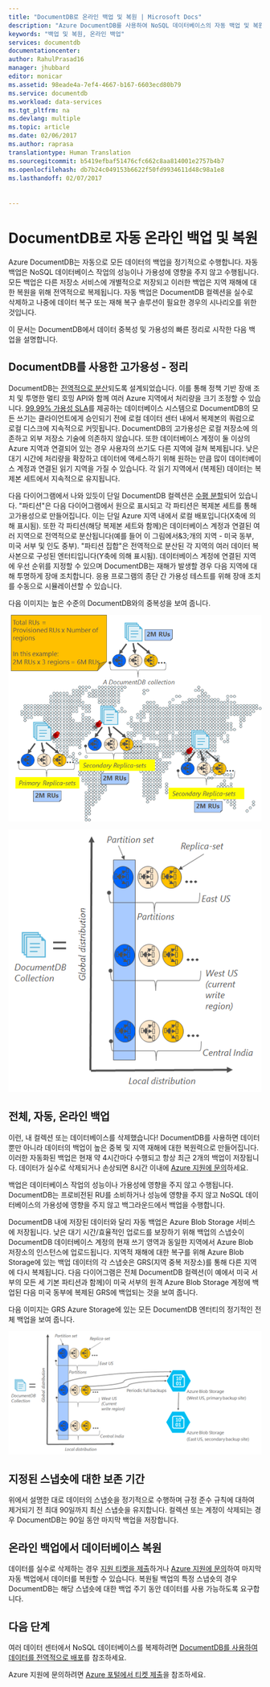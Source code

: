 ```yaml
---
title: "DocumentDB로 온라인 백업 및 복원 | Microsoft Docs"
description: "Azure DocumentDB를 사용하여 NoSQL 데이터베이스의 자동 백업 및 복원을 수행하는 방법에 대해 알아봅니다."
keywords: "백업 및 복원, 온라인 백업"
services: documentdb
documentationcenter: 
author: RahulPrasad16
manager: jhubbard
editor: monicar
ms.assetid: 98eade4a-7ef4-4667-b167-6603ecd80b79
ms.service: documentdb
ms.workload: data-services
ms.tgt_pltfrm: na
ms.devlang: multiple
ms.topic: article
ms.date: 02/06/2017
ms.author: raprasa
translationtype: Human Translation
ms.sourcegitcommit: b5419efbaf51476cfc662c8aa814001e2757b4b7
ms.openlocfilehash: db7b24c049153b6622f50fd9934611d48c98a1e8
ms.lasthandoff: 02/07/2017


---
```

# <a name="automatic-online-backup-and-restore-with-documentdb"></a>DocumentDB로 자동 온라인 백업 및 복원
Azure DocumentDB는 자동으로 모든 데이터의 백업을 정기적으로 수행합니다. 자동 백업은 NoSQL 데이터베이스 작업의 성능이나 가용성에 영향을 주지 않고 수행됩니다. 모든 백업은 다른 저장소 서비스에 개별적으로 저장되고 이러한 백업은 지역 재해에 대한 복원을 위해 전역적으로 복제됩니다. 자동 백업은 DocumentDB 컬렉션을 실수로 삭제하고 나중에 데이터 복구 또는 재해 복구 솔루션이 필요한 경우의 시나리오를 위한 것입니다.  

이 문서는 DocumentDB에서 데이터 중복성 및 가용성의 빠른 정리로 시작한 다음 백업을 설명합니다. 

## <a name="high-availability-with-documentdb---a-recap"></a>DocumentDB를 사용한 고가용성 - 정리
DocumentDB는 [전역적으로 분산](documentdb-distribute-data-globally.md)되도록 설계되었습니다. 이를 통해 정책 기반 장애 조치 및 투명한 멀티 호밍 API와 함께 여러 Azure 지역에서 처리량을 크기 조정할 수 있습니다. [99.99% 가용성 SLA](https://azure.microsoft.com/support/legal/sla/documentdb/v1_0/)를 제공하는 데이터베이스 시스템으로 DocumentDB의 모든 쓰기는 클라이언트에게 승인되기 전에 로컬 데이터 센터 내에서 복제본의 쿼럼으로 로컬 디스크에 지속적으로 커밋됩니다. DocumentDB의 고가용성은 로컬 저장소에 의존하고 외부 저장소 기술에 의존하지 않습니다. 또한 데이터베이스 계정이 둘 이상의 Azure 지역과 연결되어 있는 경우 사용자의 쓰기도 다른 지역에 걸쳐 복제됩니다. 낮은 대기 시간에 처리량을 확장하고 데이터에 액세스하기 위해 원하는 만큼 많이 데이터베이스 계정과 연결된 읽기 지역을 가질 수 있습니다. 각 읽기 지역에서 (복제된) 데이터는 복제본 세트에서 지속적으로 유지됩니다.  

다음 다이어그램에서 나와 있듯이 단일 DocumentDB 컬렉션은 [수평 분할](documentdb-partition-data.md)되어 있습니다. "파티션"은 다음 다이어그램에서 원으로 표시되고 각 파티션은 복제본 세트를 통해 고가용성으로 만들어집니다. 이는 단일 Azure 지역 내에서 로컬 배포입니다(X축에 의해 표시됨). 또한 각 파티션(해당 복제본 세트와 함께)은 데이터베이스 계정과 연결된 여러 지역으로 전역적으로 분산됩니다(예를 들어 이 그림에서&3;개의 지역 - 미국 동부, 미국 서부 및 인도 중부). "파티션 집합"은 전역적으로 분산된 각 지역의 여러 데이터 복사본으로 구성된 엔터티입니다(Y축에 의해 표시됨). 데이터베이스 계정에 연결된 지역에 우선 순위를 지정할 수 있으며 DocumentDB는 재해가 발생할 경우 다음 지역에 대해 투명하게 장애 조치합니다. 응용 프로그램의 종단 간 가용성 테스트를 위해 장애 조치를 수동으로 시뮬레이션할 수 있습니다.  

다음 이미지는 높은 수준의 DocumentDB와의 중복성을 보여 줍니다.

![높은 수준의 DocumentDB와의 중복성](./media/documentdb-online-backup-and-restore/azure-documentdb-nosql-database-redundancy.png)

![높은 수준의 DocumentDB와의 중복성](./media/documentdb-online-backup-and-restore/azure-documentdb-nosql-database-global-distribution.png)

## <a name="full-automatic-online-backups"></a>전체, 자동, 온라인 백업
이런, 내 컬렉션 또는 데이터베이스를 삭제했습니다! DocumentDB를 사용하면 데이터 뿐만 아니라 데이터의 백업이 높은 중복 및 지역 재해에 대한 복원력으로 만들어집니다. 이러한 자동화된 백업은 현재 약 4시간마다 수행되고 항상 최근 2개의 백업이 저장됩니다. 데이터가 실수로 삭제되거나 손상되면 8시간 이내에 [Azure 지원에 문의](https://azure.microsoft.com/support/options/)하세요. 

백업은 데이터베이스 작업의 성능이나 가용성에 영향을 주지 않고 수행됩니다. DocumentDB는 프로비전된 RU를 소비하거나 성능에 영향을 주지 않고 NoSQL 데이터베이스의 가용성에 영향을 주지 않고 백그라운드에서 백업을 수행합니다. 

DocumentDB 내에 저장된 데이터와 달리 자동 백업은 Azure Blob Storage 서비스에 저장됩니다. 낮은 대기 시간/효율적인 업로드를 보장하기 위해 백업의 스냅숏이 DocumentDB 데이터베이스 계정의 현재 쓰기 영역과 동일한 지역에서 Azure Blob 저장소의 인스턴스에 업로드됩니다. 지역적 재해에 대한 복구를 위해 Azure Blob Storage에 있는 백업 데이터의 각 스냅숏은 GRS(지역 중복 저장소)를 통해 다른 지역에 다시 복제됩니다. 다음 다이어그램은 전체 DocumentDB 컬렉션(이 예에서 미국 서부의 모든 세 기본 파티션과 함께)이 미국 서부의 원격 Azure Blob Storage 계정에 백업된 다음 미국 동부에 복제된 GRS에 백업되는 것을 보여 줍니다. 

다음 이미지는 GRS Azure Storage에 있는 모든 DocumentDB 엔터티의 정기적인 전체 백업을 보여 줍니다.

![GRS Azure Storage에 있는 모든 DocumentDB 엔터티의 정기적인 전체 백업](./media/documentdb-online-backup-and-restore/azure-documentdb-nosql-database-automatic-backup.png)

## <a name="retention-period-for-a-given-snapshot"></a>지정된 스냅숏에 대한 보존 기간
위에서 설명한 대로 데이터의 스냅숏을 정기적으로 수행하며 규정 준수 규칙에 대하여 제거되기 전 최대 90일까지 최신 스냅숏을 유지합니다. 컬렉션 또는 계정이 삭제되는 경우 DocumentDB는 90일 동안 마지막 백업을 저장합니다.

## <a name="restore-database-from-the-online-backup"></a>온라인 백업에서 데이터베이스 복원
데이터를 실수로 삭제하는 경우 [지원 티켓을 제출](https://portal.azure.com/?#blade/Microsoft_Azure_Support/HelpAndSupportBlade)하거나 [Azure 지원에 문의](https://azure.microsoft.com/support/options/)하여 마지막 자동 백업에서 데이터를 복원할 수 있습니다. 복원될 백업의 특정 스냅숏의 경우 DocumentDB는 해당 스냅숏에 대한 백업 주기 동안 데이터를 사용 가능하도록 요구합니다.

## <a name="next-steps"></a>다음 단계
여러 데이터 센터에서 NoSQL 데이터베이스를 복제하려면 [DocumentDB를 사용하여 데이터를 전역적으로 배포](documentdb-distribute-data-globally.md)를 참조하세요. 

Azure 지원에 문의하려면 [Azure 포털에서 티켓 제출](https://portal.azure.com/?#blade/Microsoft_Azure_Support/HelpAndSupportBlade)을 참조하세요.



